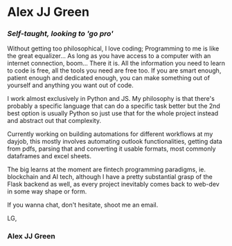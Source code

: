 # Alex JJ Green

### *Self-taught,* *looking* *to* *'go* *pro'*

Without getting too philosophical, I love coding; Programming to me is like the great equalizer... As long as you have access to a computer with an internet connection, boom... There it is. All the information you need to learn to code is free, all the tools you need are free too. If you are smart enough, patient enough and dedicated enough, you can make something out of yourself and anything you want out of code.

I work almost exclusively in Python and JS. My philosophy is that there's probably a specific language that can do a specific task better but the 2nd best option is usually Python so just use that for the whole project instead and abstract out that complexity.

Currently working on building automations for different workflows at my dayjob, this mostly involves automating outlook functionalities, getting data from pdfs, parsing that and converting it usable formats, most commonly dataframes and excel sheets.

The big learns at the moment are fintech programming paradigms, ie. blockchain and AI tech, although I have a pretty substantial grasp of the Flask backend as well, as every project inevitably comes back to web-dev in some way shape or form.

If you wanna chat, don't hesitate, shoot me an email.

LG,

### Alex JJ Green

<!--
**AlexJJGreen/alexjjgreen** is a ✨ _special_ ✨ repository because its `README.md` (this file) appears on your GitHub profile.

Here are some ideas to get you started:

- 🔭 I’m currently working on ...
- 🌱 I’m currently learning ...
- 👯 I’m looking to collaborate on ...
- 🤔 I’m looking for help with ...
- 💬 Ask me about ...
- 📫 How to reach me: ...
- 😄 Pronouns: ...
- ⚡ Fun fact: ...
-->
